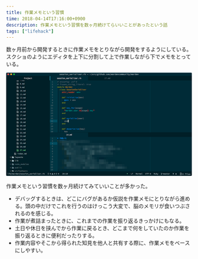```yaml
---
title: 作業メモという習慣
time: 2018-04-14T17:16:00+0900
description: 作業メモという習慣を数ヶ月続けてらいいことがあったという話
tags: ["lifehack"]
---
```


数ヶ月前から開発するときに作業メモをとりながら開発をするようにしている。スクショのようにエディタを上下に分割して上で作業しながら下でメモをとっている。

![atom.png](../images/posts/27/atom.png)

作業メモという習慣を数ヶ月続けてみていいことが多かった。

* デバッグするときは、どこにバグがあるか仮説を作業メモにとりながら進める。頭の中だけでこれを行うのはけっこう大変で、脳のメモリが食いつぶされるのを感じる。
* 作業が煮詰まったときに、これまでの作業を振り返るきっかけにもなる。
* 土日や休日を挟んでから作業に戻るとき、どこまで何をしていたのか作業を振り返るときに便利だったりする。
* 作業内容やそこから得られた知見を他人と共有する際に、作業メモをベースにしやすい。
